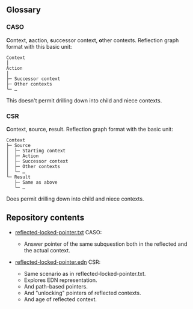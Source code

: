 Glossary
--------

### CASO

**C**ontext, **a**action, **s**uccessor context, **o**ther contexts. Reflection
graph format with this basic unit:

```
Context
│
Action
│
├─ Successor context
├─ Other contexts
└─ …
```

This doesn't permit drilling down into child and niece contexts.

### CSR

**C**ontext, **s**ource, **r**esult. Reflection graph format with the basic
unit:

```
Context
├─ Source
│  ├─ Starting context
│  ├─ Action
│  ├─ Successor context
│  ├─ Other contexts
│  └─ …
└─ Result
   ├─ Same as above
   └─ …
```

Does permit drilling down into child and niece contexts.

Repository contents
-------------------

- [reflected-locked-pointer.txt](reflected-locked-pointer.txt) CASO:
    - Answer pointer of the same subquestion both in the reflected and the
      actual context.

- [reflected-locked-pointer.edn](reflected-locked-pointer.edn) CSR:
    - Same scenario as in reflected-locked-pointer.txt.
    - Explores EDN representation.
    - And path-based pointers.
    - And "unlocking" pointers of reflected contexts.
    - And age of reflected context.
